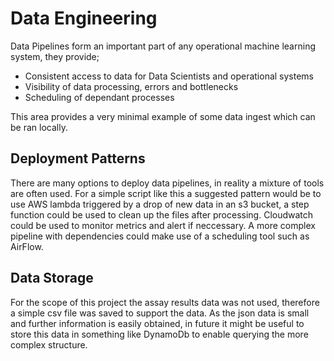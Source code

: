 # Data Engineering
Data Pipelines form an important part of any operational machine learning system, they provide;

* Consistent access to data for Data Scientists and operational systems 
* Visibility of data processing, errors and bottlenecks
* Scheduling of dependant processes   

This area provides a very minimal example of some data ingest which can be ran locally. 

## Deployment Patterns 
There are many options to deploy data pipelines, in reality a mixture of tools are often used. For a simple script like this a suggested pattern would be to use AWS lambda triggered by a drop of new data in an s3 bucket, a step function could be used to clean up the files after processing. Cloudwatch could be used to monitor metrics and alert if neccessary. A more complex pipeline with dependencies could make use of a scheduling tool such as AirFlow. 

## Data Storage
For the scope of this project the assay results data was not used, therefore a simple csv file was saved to support the data. As the json data is small and further information is easily obtained, in future it might be useful to store this data in something like DynamoDb to enable querying the more complex structure. 